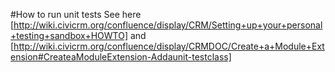 #How to run unit tests
See here [http://wiki.civicrm.org/confluence/display/CRM/Setting+up+your+personal+testing+sandbox+HOWTO] and
[http://wiki.civicrm.org/confluence/display/CRMDOC/Create+a+Module+Extension#CreateaModuleExtension-Addaunit-testclass]
